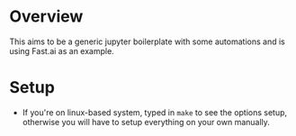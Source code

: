 # Overview

This aims to be a generic jupyter boilerplate with some automations and is using Fast.ai as an example.

# Setup

- If you're on linux-based system, typed in `make` to see the options setup, otherwise you will have to setup everything on your own manually.

